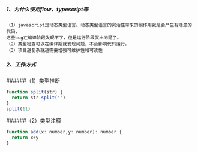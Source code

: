 ##### 1、为什么使用flow、typescript等
    （1）javascript是动态类型语言。动态类型语言的灵活性带来的副作用就是会产生有隐患的代码，
    这些bug在编译阶段发现不了，但是运行阶段就出问题了。
    （2）类型检查可以在编译期就发现问题，不会影响代码运行。
    （3）项目越复杂就越需要增强可维护性和可读性
##### 2、工作方式
######（1）类型推断
````js
function split(str) {
  return str.split('')
}
split(11)
````
   
######（2）类型注释
````js
function add(x: number,y: number): number {
  return x+y
}
````
